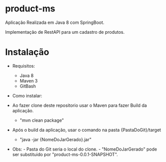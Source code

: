 # product-ms

Aplicação Realizada em Java 8 com SpringBoot.

Implementação de RestAPI para um cadastro de produtos.


# Instalação
  
  - Requisitos:
      - Java 8
      - Maven 3
      - GitBash    
  
  - Como instalar:
  
  - Ao fazer clone deste repositorio usar o Maven para fazer Build da aplicação.
    - "mvn clean package"
  
  - Após o build da aplicação, usar o comando na pasta {PastaDoGit}/target
    - "java -jar {NomeDoJarGerado}.jar"
  
  - Obs: 
        - Pasta do Git seria o local do clone.
        - "NomeDoJarGerado" pode ser substituido por "product-ms-0.0.1-SNAPSHOT".
  
